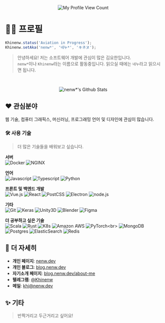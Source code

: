 <p align="center">
  <img alt="My Profile View Count" src="https://komarev.com/ghpvc/?username=HelloWorld017&style=flat-square&color=grey&label=Views">
</p>

# 👨‍💻 프로필

```javascript
Khinenw.status('Aviation in Progress');
Khinenw.setAka('nenw*', '네누*', 'キネヌ');
```
> 안녕하세요! 저는 소프트웨어 개발에 관심이 많은 김요한입니다.  
> `nenw*`이나 `Khinenw`라는 이름으로 활동중입니다. 읽으실 때에는 `네누`라고 읽으시면 됩니다.

<br>
<p align="center">
  <img alt="nenw*'s Github Stats" src="https://github-readme-stats.vercel.app/api?username=HelloWorld017&bg_color=202020&text_color=a0a0a0&title_color=ffffff">
</p>

## ❤ 관심분야
웹 기술, 컴퓨터 그래픽스, 머신러닝, 프로그래밍 언어 및 디자인에 관심이 많습니다.

### 🛠 사용 기술
> 더 많은 기술들을 배워보고 싶습니다.

**서버**<br>
![Docker](https://img.shields.io/badge/-Docker-101010?style=for-the-badge&logo=docker&logoColor=2496ED&labelColor=rgba(0%2C0%2C0%2C.6)&color=rgba(0%2C0%2C0%2C.5))
![NGINX](https://img.shields.io/badge/-NGINX-101010?style=for-the-badge&logo=NGINX&logoColor=269539&labelColor=rgba(0%2C0%2C0%2C.6)&color=rgba(0%2C0%2C0%2C.5))

**언어**<br>
![Javascript](https://img.shields.io/badge/-Javascript-101010?style=for-the-badge&logo=javascript&logoColor=c2ad07&labelColor=rgba(0%2C0%2C0%2C.6)&color=rgba(0%2C0%2C0%2C.5))
![Typescript](https://img.shields.io/badge/-Typescript-101010?style=for-the-badge&logo=typescript&logoColor=3178c6&labelColor=rgba(0%2C0%2C0%2C.6)&color=rgba(0%2C0%2C0%2C.5))
![Python](https://img.shields.io/badge/-Python-101010?style=for-the-badge&logo=python&logoColor=3776ab&labelColor=rgba(0%2C0%2C0%2C.6)&color=rgba(0%2C0%2C0%2C.5))

**프론트 및 백엔드 개발**<br>
![Vue.js](https://img.shields.io/badge/-Vue.js-101010?style=for-the-badge&logo=vue.js&logoColor=4FC08D&labelColor=rgba(0%2C0%2C0%2C.6)&color=rgba(0%2C0%2C0%2C.5))
![React](https://img.shields.io/badge/-react-101010?style=for-the-badge&logo=react&logoColor=61dafb&labelColor=rgba(0%2C0%2C0%2C.6)&color=rgba(0%2C0%2C0%2C.5))
![PostCSS](https://img.shields.io/badge/-PostCSS-101010?style=for-the-badge&logo=postcss&logoColor=DD3A0A&labelColor=rgba(0%2C0%2C0%2C.6)&color=rgba(0%2C0%2C0%2C.5))
![Electron](https://img.shields.io/badge/-Electron-101010?style=for-the-badge&logo=electron&logoColor=9FEAF9&labelColor=rgba(0%2C0%2C0%2C.6)&color=rgba(0%2C0%2C0%2C.5))
![node.js](https://img.shields.io/badge/-node.js-101010?style=for-the-badge&logo=node.js&logoColor=339933&labelColor=rgba(0%2C0%2C0%2C.6)&color=rgba(0%2C0%2C0%2C.5))

**기타**<br>
![Git](https://img.shields.io/badge/-Git-101010?style=for-the-badge&logo=Git&logoColor=F05032&labelColor=rgba(0%2C0%2C0%2C.6)&color=rgba(0%2C0%2C0%2C.5))
![Keras](https://img.shields.io/badge/-Keras-101010?style=for-the-badge&logo=Keras&logoColor=D00000&labelColor=rgba(0%2C0%2C0%2C.6)&color=rgba(0%2C0%2C0%2C.5))
![Unity3D](https://img.shields.io/badge/-Unity-101010?style=for-the-badge&logo=Unity&logoColor=ffffff&labelColor=rgba(0%2C0%2C0%2C.6)&color=rgba(0%2C0%2C0%2C.5))
![Blender](https://img.shields.io/badge/-Blender-101010?style=for-the-badge&logo=Blender&logoColor=e87d0d&labelColor=rgba(0%2C0%2C0%2C.6)&color=rgba(0%2C0%2C0%2C.5))
![Figma](https://img.shields.io/badge/-Figma-101010?style=for-the-badge&logo=Figma&logoColor=F24E1E&labelColor=rgba(0%2C0%2C0%2C.6)&color=rgba(0%2C0%2C0%2C.5))

**더 공부하고 싶은 기술**<br>
![Scala](https://img.shields.io/badge/-scala-101010?style=for-the-badge&logo=scala&logoColor=DE3423&labelColor=rgba(0%2C0%2C0%2C.6)&color=rgba(0%2C0%2C0%2C.5))
![Rust](https://img.shields.io/badge/-rust-101010?style=for-the-badge&logo=rust&logoColor=ffffff&labelColor=rgba(0%2C0%2C0%2C.6)&color=rgba(0%2C0%2C0%2C.5))
![K8s](https://img.shields.io/badge/-K8s-101010?style=for-the-badge&logo=Kubernetes&logoColor=326ce5&labelColor=rgba(0%2C0%2C0%2C.6)&color=rgba(0%2C0%2C0%2C.5))
![Amazon AWS](https://img.shields.io/badge/-AWS-101010?style=for-the-badge&logo=amazon-aws&logoColor=FF9900&labelColor=rgba(0%2C0%2C0%2C.6)&color=rgba(0%2C0%2C0%2C.5))
![PyTorch](https://img.shields.io/badge/-PyTorch-101010?style=for-the-badge&logo=PyTorch&logoColor=EE4C2C&labelColor=rgba(0%2C0%2C0%2C.6)&color=rgba(0%2C0%2C0%2C.5))<br>
![MongoDB](https://img.shields.io/badge/-MongoDB-101010?style=for-the-badge&logo=mongodb&logoColor=47A248&labelColor=rgba(0%2C0%2C0%2C.6)&color=rgba(0%2C0%2C0%2C.5))
![Postgres](https://img.shields.io/badge/-pgsql-101010?style=for-the-badge&logo=postgresql&logoColor=336791&labelColor=rgba(0%2C0%2C0%2C.6)&color=rgba(0%2C0%2C0%2C.5))
![ElasticSearch](https://img.shields.io/badge/-ElasticSearch-101010?style=for-the-badge&logo=elasticsearch&logoColor=005571&labelColor=rgba(0%2C0%2C0%2C.6)&color=rgba(0%2C0%2C0%2C.5))
![Redis](https://img.shields.io/badge/-Redis-101010?style=for-the-badge&logo=Redis&logoColor=DC382D&labelColor=rgba(0%2C0%2C0%2C.6)&color=rgba(0%2C0%2C0%2C.5))

## 💬 더 자세히
* **개인 페이지**: [nenw.dev](https://nenw.dev)
* **개인 블로그**: [blog.nenw.dev](https://blog.nenw.dev)
* **자기소개 페이지**: [blog.nenw.dev/about-me](https://blog.nenw.dev/about-me/)
* **텔레그램**: [@Khinenw](https://t.me/Khinenw)
* **메일**: [khi@nenw.dev](mailto:khi@nenw.dev)

## ✨ 기타
> 반짝거리고 두근거리고 싶어요!

<!--
![Spotify 재생중인 음악](https://spotify-github-profile.vercel.app/api/view?uid=7h13yrjxk0rphahvzw1q4e26c&cover_image=true&theme=novatorem)
-->

<!--
> 제 리드미에 더 이상의 내용은 없으니 소스를 까보시지 않아도 됩니다.
-->
